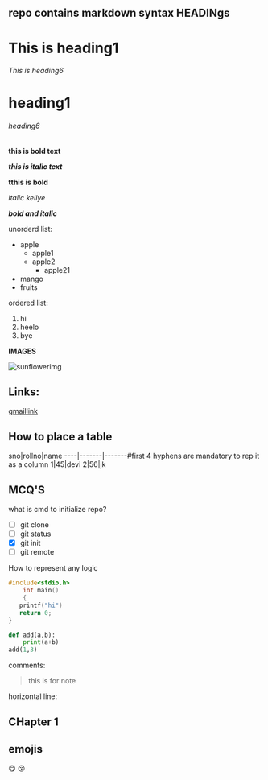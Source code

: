 repo contains markdown syntax
HEADINgs
-
<h1>This is heading1</h1>
<h6>This is heading6</h6>

#  heading1
###### heading6

<b>this is bold text
  
<i>this is italic text</i></b>

**tthis is bold**

*italic keliye*

***bold and italic***

unorderd list:
- apple
  - apple1
  - apple2
    - apple21
- mango
- fruits

ordered list:
1. hi
2. heelo
3. bye

**IMAGES**
<img src="https://images.pexels.com/photos/1169084/pexels-photo-1169084.jpeg?auto=compress&cs=tinysrgb&dpr=1&w=500" alt="">

![sunflowerimg](https://images.pexels.com/photos/1169084/pexels-photo-1169084.jpeg?auto=compress&cs=tinysrgb&dpr=1&w=500)

Links:
---
[gmaillink](https://www.google.com/intl/en-GB/gmail/about/#)

How to place a table
----
sno|rollno|name
----|-------|-------#first 4 hyphens are mandatory to rep it as a column
1|45|devi
2|56|jk

MCQ'S
-------
what is cmd to initialize repo?

- [ ] git clone
- [ ] git status
- [x] git init
- [ ] git remote

How to represent any logic
```c
#include<stdio.h>
    int main()
    {
   printf("hi")
   return 0;
}
```

```python
def add(a,b):
    print(a+b)
add(1,3)
```

comments:

>this is for note

horizontal line:

CHapter 1
----

emojis
-----
:yum:
:kissing_closed_eyes:








